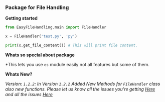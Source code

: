 ### Package for File Handling

**Getting started**
```py
from EasyFileHandling.main import FileHandler

x = FileHandler('test.py', 'py')

print(x.get_file_content()) # This will print file content.

```
**Whats so special about package**


*This lets you use `os` module easily not all features but some of them.


**Whats New?**


*Version: `1.2.2`: In Version `1.2.2` Added New Methods for `FileHandler` class also new functions. Please let us know all the issues you're getting [Here](https://github.com/ProjectsWithPython/FileHandling) and all the issues [Here](https://github.com/ProjectsWithPython/FileHandling/issues)*